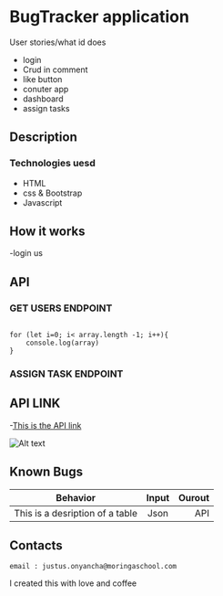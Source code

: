 # BugTracker application

User stories/what id does

- login
- Crud in comment
- like button
- conuter app
- dashboard
- assign tasks

## Description

### Technologies uesd

- HTML
- css & Bootstrap
- Javascript

## How it works
-login
us

## API

### GET USERS ENDPOINT
```let array = [1,2,3,4,5,6,7]

for (let i=0; i< array.length -1; i++){
    console.log(array)
}
```

### ASSIGN TASK ENDPOINT


## API LINK

-[This is the API link](https://docs.github.com/en/rest)
 
![Alt text](./images/pexels-thisisengineering-3861972.jpg)


## Known Bugs

| Behavior | Input   | Ourout  |
|----------|:-------:|--------:|
| This is a desription of a table| Json  | API |

## Contacts

`email : justus.onyancha@moringaschool.com`

I created this with love and coffee